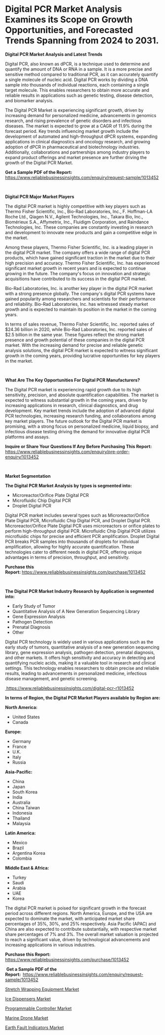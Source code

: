 <p><h1>Digital PCR Market Analysis Examines its Scope on Growth Opportunities, and Forecasted Trends Spanning from 2024 to 2031.</h1></p><p><strong>Digital PCR Market Analysis and Latest Trends</strong></p>
<p><p>Digital PCR, also known as dPCR, is a technique used to determine and quantify the amount of DNA or RNA in a sample. It is a more precise and sensitive method compared to traditional PCR, as it can accurately quantify a single molecule of nucleic acid. Digital PCR works by dividing a DNA sample into thousands of individual reactions, each containing a single target molecule. This enables researchers to obtain more accurate and reliable results in applications such as genetic testing, disease detection, and biomarker analysis.</p><p>The Digital PCR Market is experiencing significant growth, driven by increasing demand for personalized medicine, advancements in genomics research, and rising prevalence of genetic disorders and infectious diseases. The market is expected to grow at a CAGR of 11.9% during the forecast period. Key trends influencing market growth include the development of automated and high-throughput dPCR systems, expanding applications in clinical diagnostics and oncology research, and growing adoption of dPCR in pharmaceutical and biotechnology industries. Additionally, collaborations and partnerships among industry players to expand product offerings and market presence are further driving the growth of the Digital PCR Market.</p></p>
<p><strong>Get a Sample PDF of the Report:&nbsp;</strong> <a href="https://www.reliablebusinessinsights.com/enquiry/request-sample/1013452">https://www.reliablebusinessinsights.com/enquiry/request-sample/1013452</a></p>
<p>&nbsp;</p>
<p><strong>Digital PCR Major Market Players</strong></p>
<p><p>The digital PCR market is highly competitive with key players such as Thermo Fisher Scientific, Inc., Bio-Rad Laboratories, Inc., F. Hoffman-LA Roche Ltd., Qiagen N.V., Agilent Technologies, Inc., Takara Bio, Inc., Biomérieux S.A., Affymetrix, Inc., Fluidigm Corporation, and Raindance Technologies, Inc. These companies are constantly investing in research and development to innovate new products and gain a competitive edge in the market.</p><p>Among these players, Thermo Fisher Scientific, Inc. is a leading player in the digital PCR market. The company offers a wide range of digital PCR products, which have gained significant traction in the market due to their high precision and accuracy. Thermo Fisher Scientific, Inc. has experienced significant market growth in recent years and is expected to continue growing in the future. The company's focus on innovation and strategic acquisitions have contributed to its success in the digital PCR market.</p><p>Bio-Rad Laboratories, Inc. is another key player in the digital PCR market with a strong presence globally. The company's digital PCR systems have gained popularity among researchers and scientists for their performance and reliability. Bio-Rad Laboratories, Inc. has witnessed steady market growth and is expected to maintain its position in the market in the coming years.</p><p>In terms of sales revenue, Thermo Fisher Scientific, Inc. reported sales of $24.36 billion in 2020, while Bio-Rad Laboratories, Inc. reported sales of $2.5 billion in the same year. These figures reflect the strong market presence and growth potential of these companies in the digital PCR market. With the increasing demand for precise and reliable genetic analysis solutions, the digital PCR market is expected to witness significant growth in the coming years, providing lucrative opportunities for key players in the market.</p></p>
<p>&nbsp;</p>
<p><strong>What Are The Key Opportunities For Digital PCR Manufacturers?</strong></p>
<p><p>The Digital PCR market is experiencing rapid growth due to its high sensitivity, precision, and absolute quantification capabilities. The market is expected to witness substantial growth in the coming years, driven by increasing applications in research, clinical diagnostics, and drug development. Key market trends include the adoption of advanced digital PCR technologies, increasing research funding, and collaborations among key market players. The future outlook for the Digital PCR market is promising, with a strong focus on personalized medicine, liquid biopsy, and infectious disease testing driving the demand for innovative digital PCR platforms and assays.</p></p>
<p><strong>Inquire or Share Your Questions If Any Before Purchasing This Report:</strong> <a href="https://www.reliablebusinessinsights.com/enquiry/pre-order-enquiry/1013452">https://www.reliablebusinessinsights.com/enquiry/pre-order-enquiry/1013452</a></p>
<p>&nbsp;</p>
<p><strong>Market Segmentation</strong></p>
<p><strong>The Digital PCR Market Analysis by types is segmented into:</strong></p>
<p><ul><li>Microreactor/Orifice Plate Digital PCR</li><li>Microfluidic Chip Digital PCR</li><li>Droplet Digital PCR</li></ul></p>
<p><p>Digital PCR market includes several types such as Microreactor/Orifice Plate Digital PCR, Microfluidic Chip Digital PCR, and Droplet Digital PCR. Microreactor/Orifice Plate Digital PCR uses microreactors or orifice plates to perform high-throughput digital PCR. Microfluidic Chip Digital PCR utilizes microfluidic chips for precise and efficient PCR amplification. Droplet Digital PCR breaks PCR samples into thousands of droplets for individual amplification, allowing for highly accurate quantification. These technologies cater to different needs in digital PCR, offering unique advantages in terms of precision, throughput, and sensitivity.</p></p>
<p><strong>Purchase this Report:&nbsp;</strong><a href="https://www.reliablebusinessinsights.com/purchase/1013452">https://www.reliablebusinessinsights.com/purchase/1013452</a></p>
<p>&nbsp;</p>
<p><strong>The Digital PCR Market Industry Research by Application is segmented into:</strong></p>
<p><ul><li>Early Study of Tumor</li><li>Quantitative Analysis of A New Generation Sequencing Library</li><li>Gene Expression Analysis</li><li>Pathogen Detection</li><li>Prenatal Diagnosis</li><li>Other</li></ul></p>
<p><p>Digital PCR technology is widely used in various applications such as the early study of tumors, quantitative analysis of a new generation sequencing library, gene expression analysis, pathogen detection, prenatal diagnosis, and other markets. It offers high sensitivity and accuracy in detecting and quantifying nucleic acids, making it a valuable tool in research and clinical settings. This technology enables researchers to obtain precise and reliable results, leading to advancements in personalized medicine, infectious disease management, and genetic screening.</p></p>
<p><a href="https://www.reliablebusinessinsights.com/digital-pcr-r1013452">&nbsp;https://www.reliablebusinessinsights.com/digital-pcr-r1013452</a></p>
<p><strong>In terms of Region, the Digital PCR Market Players available by Region are:</strong></p>
<p>
    <p> <strong> North America: </strong>
        <ul>
            <li>United States</li>
            <li>Canada</li>
        </ul>
        </p> 
    <p> <strong> Europe: </strong>
        <ul>
            <li>Germany</li>
            <li>France</li>
            <li>U.K.</li>
            <li>Italy</li>
            <li>Russia</li>
        </ul>
        </p> 
    <p> <strong> Asia-Pacific: </strong>
        <ul>
            <li>China</li>
            <li>Japan</li>
            <li>South Korea</li>
            <li>India</li>
            <li>Australia</li>
            <li>China Taiwan</li>
            <li>Indonesia</li>
            <li>Thailand</li>
            <li>Malaysia</li>
        </ul>
        </p> 
    <p> <strong> Latin America: </strong>
        <ul>
            <li>Mexico</li>
            <li>Brazil</li>
            <li>Argentina Korea</li>
            <li>Colombia</li>
        </ul>
        </p> 
    <p> <strong> Middle East & Africa: </strong>
        <ul>
            <li>Turkey</li>
            <li>Saudi</li>
            <li>Arabia</li>
            <li>UAE</li>
            <li>Korea</li>
        </ul>
    </p>
    </p>
<p><p>The digital PCR market is poised for significant growth in the forecast period across different regions. North America, Europe, and the USA are expected to dominate the market, with anticipated market share percentages of 35%, 30%, and 25% respectively. Asia Pacific (APAC) and China are also expected to contribute substantially, with respective market share percentages of 7% and 3%. The overall market valuation is projected to reach a significant value, driven by technological advancements and increasing applications in various industries.</p></p>
<p><strong>Purchase this Report: </strong><a href="https://www.reliablebusinessinsights.com/purchase/1013452">https://www.reliablebusinessinsights.com/purchase/1013452</a></p>
<p>&nbsp;<strong>Get a Sample PDF of the Report:&nbsp;&nbsp;</strong><a href="https://www.reliablebusinessinsights.com/enquiry/request-sample/1013452">https://www.reliablebusinessinsights.com/enquiry/request-sample/1013452</a></p>
<p><strong></strong></p>
<p><p><a href="https://medium.com/@kein87623/stretch-wrapping-equipment-market-a-global-and-regional-analysis-focus-on-region-country-level-9e4106bc6bf8">Stretch Wrapping Equipment Market</a></p><p><a href="https://medium.com/@calekuhlman/insights-into-the-ice-dispensers-market-size-which-is-expanding-with-a-4-4-cagr-from-2024-2031-b3376031fae2">Ice Dispensers Market</a></p><p><a href="https://medium.com/@goldapearce28ryuytr/programmable-controller-market-size-is-growing-at-cagr-of-5-6-a9612977b6ea">Programmable Controller Market</a></p><p><a href="https://medium.com/@pinkierau13/marine-drone-market-share-size-trends-industry-analysis-report-by-application-c00d7ad11435">Marine Drone Market</a></p><p><a href="https://medium.com/@kirstencharrison82024/earth-fault-indicators-market-industry-trends-and-forecast-for-period-from-2024-to-2031-eedabc705be2">Earth Fault Indicators Market</a></p></p>